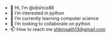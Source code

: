 - 👋 Hi, I’m @idishco88
- 👀 I’m interested in python
- 🌱 I’m currently learning computer science 
- 💞️ I’m looking to collaborate on python 
- 📫 How to reach me shbinsalih13@gmail.com 

<!---
idishco88/idishco88 is a ✨ special ✨ repository because its `README.md` (this file) appears on your GitHub profile.
You can click the Preview link to take a look at your changes.
--->
